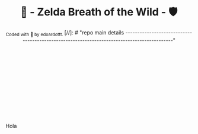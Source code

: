 <div align="center" style="padding-bottom: 200px;">

# 🏹 - Zelda Breath of the Wild - 🛡️  
<sub>
  Coded with 💙 by edoardottt.
</sub>
[//]: # "repo main details  -------------------------------------------------------------------------------------------"
  
</div>

Hola
